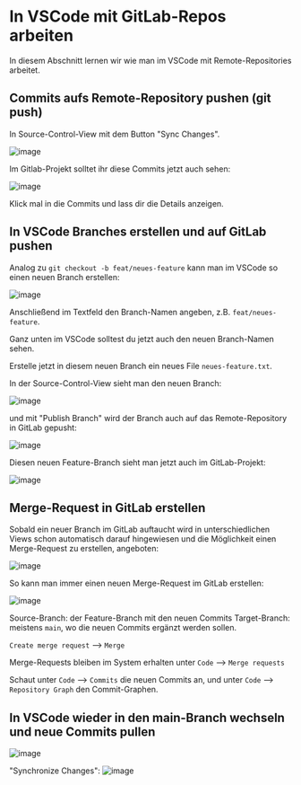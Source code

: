 # In VSCode mit GitLab-Repos arbeiten

In diesem Abschnitt lernen wir wie man im VSCode mit Remote-Repositories arbeitet.

## Commits aufs Remote-Repository pushen (git push)

In Source-Control-View mit dem Button "Sync Changes".

![image](https://github.com/user-attachments/assets/8fe1f1c1-f143-404e-ac70-c5d9b907fb67)

Im Gitlab-Projekt solltet ihr diese Commits jetzt auch sehen:

![image](https://github.com/user-attachments/assets/634aedfb-cbfe-4ce0-8169-e06fcf8b68d9)

Klick mal in die Commits und lass dir die Details anzeigen.

## In VSCode Branches erstellen und auf GitLab pushen

Analog zu `git checkout -b feat/neues-feature` kann man im VSCode so einen neuen Branch erstellen:

![image](https://github.com/user-attachments/assets/969be9a8-6823-43e3-8de5-951750eb57a0)

Anschließend im Textfeld den Branch-Namen angeben, z.B. `feat/neues-feature`.

Ganz unten im VSCode solltest du jetzt auch den neuen Branch-Namen sehen.

Erstelle jetzt in diesem neuen Branch ein neues File `neues-feature.txt`.

In der Source-Control-View sieht man den neuen Branch:

![image](https://github.com/user-attachments/assets/abcbd566-4011-434a-af5a-d8679f94c407)

und mit "Publish Branch" wird der Branch auch auf das Remote-Repository in GitLab gepusht:

![image](https://github.com/user-attachments/assets/70f5a671-445e-40f4-bd1a-cefd485b0933)

Diesen neuen Feature-Branch sieht man jetzt auch im GitLab-Projekt:

![image](https://github.com/user-attachments/assets/d59ced66-28b2-473b-b5ae-b784597177e9)


## Merge-Request in GitLab erstellen

Sobald ein neuer Branch im GitLab auftaucht wird in unterschiedlichen Views schon automatisch darauf hingewiesen und die Möglichkeit einen Merge-Request zu erstellen, angeboten:

![image](https://github.com/user-attachments/assets/6faff11d-5d5c-4a99-a4ad-a80858eee835)

So kann man immer einen neuen Merge-Request im GitLab erstellen:

![image](https://github.com/user-attachments/assets/6a6f769c-52c0-4a6c-b9c5-227371feceb4)

Source-Branch: der Feature-Branch mit den neuen Commits
Target-Branch: meistens `main`, wo die neuen Commits ergänzt werden sollen.

`Create merge request` --> `Merge`

Merge-Requests bleiben im System erhalten unter `Code` --> `Merge requests`

Schaut unter `Code` --> `Commits` die neuen Commits an, und unter `Code` --> `Repository Graph` den Commit-Graphen.


## In VSCode wieder in den main-Branch wechseln und neue Commits pullen

![image](https://github.com/user-attachments/assets/fa467780-9067-4d61-91fe-9828b8e7e30d)

"Synchronize Changes": ![image](https://github.com/user-attachments/assets/8a95ad84-9a2a-45c9-9fe3-3d1f7806763a)

